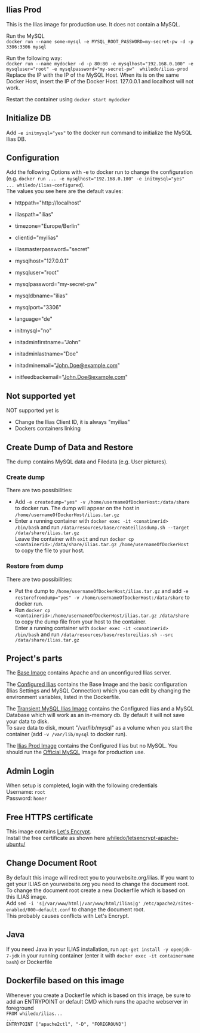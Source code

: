 ﻿  
## Ilias Prod ##  

This is the Ilias image for production use. It does not contain a MySQL.  

Run the MySQL  
`docker run --name some-mysql -e MYSQL_ROOT_PASSWORD=my-secret-pw -d -p 3306:3306 mysql`

Run the following way:  
`docker run --name mydocker -d -p 80:80 -e mysqlhost="192.168.0.100" -e mysqluser="root" -e mysqlpassword="my-secret-pw"  whiledo/ilias-prod`  
Replace the IP with the IP of the MySQL Host. When its is on the same Docker Host, insert the IP of the Docker Host. 127.0.0.1 and localhost will not work.

Restart the container using `docker start mydocker`

## Initialize DB

Add `-e initmysql="yes"` to the docker run command to initialize the MySQL Ilias DB.

## Configuration
Add the following Options with -e to docker run to change the configuration (e.g. `docker run ... -e mysqlhost="192.168.0.100" -e initmysql="yes" ... whiledo/ilias-configured`).  
The values you see here are the default vaules:  

+ httppath="http://localhost"  
+ iliaspath="ilias"  
+ timezone="Europe/Berlin"  
+ clientid="myilias"  
+ iliasmasterpassword="secret"  

+ mysqlhost="127.0.0.1"  
+ mysqluser="root"  
+ mysqlpassword="my-secret-pw"  
+ mysqldbname="ilias"  
+ mysqlport="3306"  

+ language="de"  
    
+ initmysql="no"  
+ initadminfirstname="John"  
+ initadminlastname="Doe"  
+ initadminemail="John.Doe@example.com"  
+ initfeedbackemail="John.Doe@example.com" 

## Not supported yet  
NOT supported yet is
+ Change the Ilias Client ID, it is always "myilias"
+ Dockers containers linking

## Create Dump of Data and Restore
The dump contains MySQL data and Filedata (e.g. User pictures).

### Create dump
There are two possibilities:
+ Add `-e createdump="yes" -v /home/usernameOfDockerHost:/data/share` to docker run. The dump will appear on the host in `/home/usernameOfDockerHost/ilias.tar.gz`
+ Enter a running container with `docker exec -it <conatinerid> /bin/bash` and run `/data/resources/base/createiliasdump.sh --target /data/share/ilias.tar.gz`  
Leave the container with `exit` and run `docker cp <containerid>:/data/share/ilias.tar.gz /home/usernameOfDockerHost` to copy the file to your host.

### Restore from dump
There are two possibilities:
+ Put the dump to `/home/usernameOfDockerHost/ilias.tar.gz` and add `-e restorefromdump="yes" -v /home/usernameOfDockerHost:/data/share` to docker run. 
+ Run `docker cp <containerid>:/home/usernameOfDockerHost/ilias.tar.gz /data/share` to copy the dump file from your host to the container.  
Enter a running container with `docker exec -it <conatinerid> /bin/bash` and run `/data/resources/base/restoreilias.sh --src /data/share/ilias.tar.gz`   

## Project's parts ##
The [Base Image](https://hub.docker.com/r/whiledo/ilias-base/) contains Apache and an unconfigured Ilias server.

The [Configured Ilias](https://hub.docker.com/r/whiledo/ilias-configured) contains the Base Image and
the basic configuration (Ilias Settings and MySQL Connection) which you can edit by changing the environment variables,
listed in the Dockerfile.

The [Transient MySQL Ilias Image](https://hub.docker.com/r/whiledo/ilias-transientmysql/) contains the 
Configured Ilias and a MySQL Database which will work as an in-memory db. By default it will not save your data to disk.  
To save data to disk, mount "/var/lib/mysql" as a volume when you start the container (add `-v /var/lib/mysql` to docker run).

The [Ilias Prod Image](https://hub.docker.com/r/whiledo/ilias-prod/) contains the 
Configured Ilias but no MySQL. You should run the [Official MySQL](https://hub.docker.com/_/mysql/) Image for production use.  


## Admin Login  
When setup is completed, login with the following credentials  
Username: `root`  
Password: `homer`  

## Free HTTPS certificate  
This image contains [Let's Encrypt](https://letsencrypt.org/).  
Install the free certificate as shown here [whiledo/letsencrypt-apache-ubuntu/](https://hub.docker.com/r/whiledo/letsencrypt-apache-ubuntu/)  

## Change Document Root  
By default this image will redirect you to yourwebsite.org/ilias. If you want to get your ILIAS on yourwebsite.org you need to change the document root.  
To change the document root create a new Dockerfile which is based on this ILIAS image.  
Add `sed -i 's|/var/www/html|/var/www/html/ilias|g' /etc/apache2/sites-enabled/000-default.conf` to change the document root.  
This probably causes conflicts with Let's Encrypt.  

## Java  
If you need Java in your ILIAS installation, run `apt-get install -y openjdk-7-jdk` in your running container (enter it with `docker exec -it containername bash`) or Dockerfile 

## Dockerfile based on this image  
Whenever you create a Dockerfile which is based on this image, be sure to add an ENTRYPOINT or default CMD which runs the apache webserver in foreground  
`FROM whiledo/ilias...`  
`...`  
`ENTRYPOINT ["apache2ctl", "-D", "FOREGROUND"]`  

